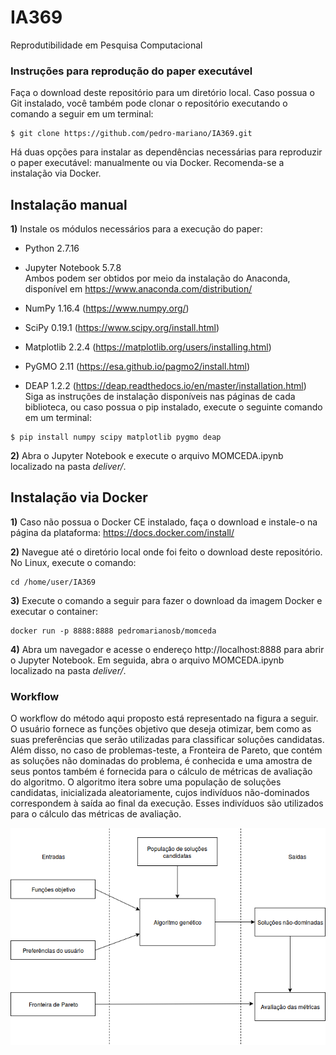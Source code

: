 # IA369
Reprodutibilidade em Pesquisa Computacional

### Instruções para reprodução do paper executável

Faça o download deste repositório para um diretório local. Caso possua o Git instalado, você também pode clonar o repositório executando o comando a seguir em um terminal: <br>
```
$ git clone https://github.com/pedro-mariano/IA369.git
```
Há duas opções para instalar as dependências necessárias para reproduzir o paper executável: manualmente ou via Docker. Recomenda-se a instalação via Docker.

## Instalação manual

**1)** Instale os módulos necessários para a execução do paper:

- Python 2.7.16
- Jupyter Notebook 5.7.8 <br>
Ambos podem ser obtidos por meio da instalação do Anaconda, disponível em https://www.anaconda.com/distribution/

- NumPy 1.16.4 (https://www.numpy.org/)
- SciPy 0.19.1 (https://www.scipy.org/install.html)
- Matplotlib 2.2.4 (https://matplotlib.org/users/installing.html)
- PyGMO 2.11 (https://esa.github.io/pagmo2/install.html)
- DEAP 1.2.2 (https://deap.readthedocs.io/en/master/installation.html) <br>
Siga as instruções de instalação disponíveis nas páginas de cada biblioteca, ou caso possua o pip instalado, execute o seguinte comando em um terminal:<br>
```
$ pip install numpy scipy matplotlib pygmo deap
```

**2)** Abra o Jupyter Notebook e execute o arquivo MOMCEDA.ipynb localizado na pasta *deliver/*.

## Instalação via Docker

**1)** Caso não possua o Docker CE instalado, faça o download e instale-o na página da plataforma: https://docs.docker.com/install/

**2)** Navegue até o diretório local onde foi feito o download deste repositório. No Linux, execute o comando:
```
cd /home/user/IA369
```
**3)** Execute o comando a seguir para fazer o download da imagem Docker e executar o container:
```
docker run -p 8888:8888 pedromarianosb/momceda
```
**4)** Abra um navegador e acesse o endereço http://localhost:8888 para abrir o Jupyter Notebook. Em seguida, abra o arquivo MOMCEDA.ipynb localizado na pasta *deliver/*. 

### Workflow

O workflow do método aqui proposto está representado na figura a seguir. O usuário fornece as funções objetivo que deseja otimizar, bem como as suas preferências que serão utilizadas para classificar soluções candidatas. Além disso, no caso de problemas-teste, a Fronteira de Pareto, que contém as soluções não dominadas do problema, é conhecida e uma amostra de seus pontos também é fornecida para o cálculo de métricas de avaliação do algoritmo. O algoritmo itera sobre uma população de soluções candidatas, inicializada aleatoriamente, cujos indivíduos não-dominados correspondem à saída ao final da execução. Esses indivíduos são utilizados para o cálculo das métricas de avaliação.

<p style="text-align:center;"><img src="figures/MOMCEDA-workflow.png"></p>
